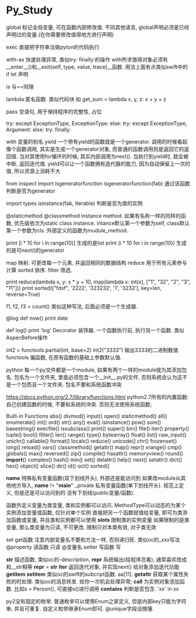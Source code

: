 # Py_Study


global 标记全局变量, 可在函数内部修改值.  不同其他语言, global声明必须是已经声明过的变量.(在你需要修改值得地方进行声明)

exec 直接把字符串当做pyton的代码执行

with-as 快速处理异常, 类似try: finally:的操作  with所求值得对象必须有__enter__()和__exit(self, type, value, trace)__函数.  用法上面有点类似swift中的 if let 声明


is 与==同理

lambda 匿名函数. 类似代码块  如 get_sum = lambda x, y, z: x + y + z

pass 空语句, 用于保持程序的完整性, 占位


try: except ExceptionType, ExceptionType: else:
try: except ExceptionType, Argument: else:
try: finally:

with 变量的别名
yield  一个带有yield的函数就是一个generator.  调用的时候看起像个函数调用, 其实是生成一个generator对象, 而普通的函数调用则是返回它的返回值.
当对其使用for循环的时候, 其实内部调用为next(). 当执行到yield时, 就会被中断, 返回迭代值. yield可以让一个函数拥有迭代器的能力, 因为自动保留上一次的值, 所以资源上消耗不大

from  inspect import  isgeneratorfunction
isgeneratorfunction(fab) 通过该函数判断是否为generator

import types
isinstance(fab, Iterable) 判断是否为类的实例

@staticmethod @classmethod instance method.  如果有名称一样的同样的函数, 优先级依次为static class instance.
intance默认第一个参数为self, class默认第一个参数为cls. 外部定义的函数为mudule_method.


print [i * 10 for i in range(10)]  生成的是list
print (i * 10 for i in range(10))  生成的是可next()的generator

map 映射. 可更改每一个元素, 并返回相同的数据结构
reduce 用于所有元素参与计算
sorted 排序.
filter 筛选.

print reduce(lambda x, y: x * y + 10, map(lambda x: int(x), ["1", "32", "2", "3", "11"]))
print sorted(["fdsf", '2222', '323232', '1', '3232'], key=len, reverse=True)


f1, f2, f3 = count()  类似这种写法, 后面必须是一个生成器.


@log
def now()
    print date

def log()
    print 'log'
Decorator 装饰器.  一个函数执行前, 执行另一个函数.  类似AspecBefore操作


int2 = functools.partial(int, base=2)
int2("3333") 输出3333的二进制数值
functools 偏函数, 在原有函数的基础上参数默认值.




python 每一个py文件都是一个module, 如果有两个一样的module就为其添加包名.
包名为一个文件夹, 里面必须包含一个__init__.py的文件, 否则系统会认为这不是一个包而且一个文件夹.  包名不要和系统函数冲突

https://docs.python.org/2.7/library/functions.html
python2.7所有的内置函数:  自己创建函数的时候, 不要和系统的冲突. 否则无法使用系统函数;

Built-in Functions
abs()	divmod()	input()	open()	staticmethod()
all()	enumerate()	int()	ord()	str()
any()	eval()	isinstance()	pow()	sum()
basestring()	execfile()	issubclass()	print()	super()
bin()	file()	iter()	property()	tuple()
bool()	filter()	len()	range()	type()
bytearray()	float()	list()	raw_input()	unichr()
callable()	format()	locals()	reduce()	unicode()
chr()	frozenset()	long()	reload()	vars()
classmethod()	getattr()	map()	repr()	xrange()
cmp()	globals()	max()	reversed()	zip()
compile()	hasattr()	memoryview()	round()	__import__()
complex()	hash()	min()	set()
delattr()	help()	next()	setattr()
dict()	hex()	object()	slice()
dir()	id()	oct()	sorted()



__name__ 特殊私有变量函数(双下划线开头), 外部还是能访问到 如果改module从其他地方导入, __name__ != "__main__"
_private 私有变量函数(单下划线开头). 规范上定义, 但是还是可以访问到的
没有下划线(public变量/函数).


函数外定义变量为类变量, 类和实例都可以访问.
MethodType可以动态的为某个实例添加变量或函数, 仅针对单个实例
直接把另一个函数赋值给变量, 即可为类添加函数或变量, 并且类和实例都可以使用
__slots__ 限制类的实例变量  如果限制的是类变量, 那么类变量为只读, 不可更改. 限制只对本类有效, 对子类无效


set get函数 注意内部变量名不要和方法一样, 否则递归死. 类似oc的_xxx写法
@property 读函数  只读
@变量名.setter 写函数  写



__str__ 描述函数, 类似oc的-description,  __repr__ 系统输出(给程序员看), 通常喜欢改成和__str相等 __repr__ = __str__
__iter__ 返回迭代对象, 并实现next()   给对象添加迭代功能
__getitem__  __setitem__ 类似oc的swift的subcript函数.   aa[11].
__getattr__  获取某个属性失败的时处理.  类似oc的消息转发. 给你一次机会处理异常;
__call__ 为实例对象添加函数. 比如s = Person(),   可直接s()进行调用
__contains__  判断是否包含.   'xx' in xx


py2没有固定的枚举. 普通枚举可以使用Enum之家定义, 但是内部key只能为字符串, 并且可重复. 自定义枚举继承Enum即可. @unique字段没搞懂.